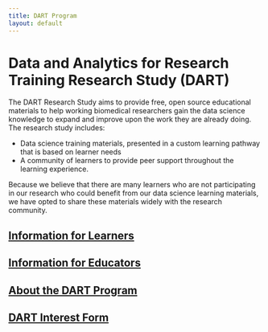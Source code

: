 ```yaml
---
title: DART Program
layout: default
---
```



# Data and Analytics for Research Training Research Study (DART)

The DART Research Study aims to provide free, open source educational materials to help working biomedical researchers gain the data science knowledge to expand and improve upon the work they are already doing.  The research study includes:

* Data science training materials, presented in a custom learning pathway that is based on learner needs
* A community of learners to provide peer support throughout the learning experience.

Because we believe that there are many learners who are not participating in our research who could benefit from our data science learning materials, 
we have opted to share these materials widely with the research community.

## [Information for Learners](learners)

## [Information for Educators](educators)

## [About the DART Program](about)

## [DART Interest Form](https://redcap.chop.edu/surveys/?s=FPHWFNEA9KN3HERF)
